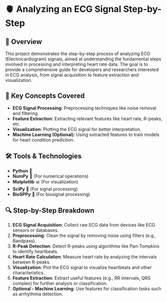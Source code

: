 # 🫀 Analyzing an ECG Signal Step-by-Step

## 🚀 Overview
This project demonstrates the step-by-step process of analyzing ECG (Electrocardiogram) signals, aimed at understanding the fundamental steps involved in processing and interpreting heart rate data. The goal is to provide a comprehensive guide for developers and researchers interested in ECG analysis, from signal acquisition to feature extraction and visualization.

## 🧠 Key Concepts Covered
- **ECG Signal Processing**: Preprocessing techniques like noise removal and filtering.
- **Feature Extraction**: Extracting relevant features like heart rate, R-peaks, etc.
- **Visualization**: Plotting the ECG signal for better interpretation.
- **Machine Learning (Optional)**: Using extracted features to train models for heart condition prediction.

## 🛠️ Tools & Technologies
- **Python** 🐍
- **NumPy** 🔢 (For numerical operations)
- **Matplotlib** 📊 (For visualization)
- **SciPy** 🔬 (For signal processing)
- **BioSPPy** 🧬 (For biosignal processing)

## 🔍 Step-by-Step Breakdown
1. **ECG Signal Acquisition**: Collect raw ECG data from devices like ECG sensors or databases.
2. **Preprocessing**: Clean the signal by removing noise using filters (e.g., Bandpass).
3. **R-Peak Detection**: Detect R-peaks using algorithms like Pan-Tompkins to identify heartbeats.
4. **Heart Rate Calculation**: Measure heart rate by analyzing the intervals between R-peaks.
5. **Visualization**: Plot the ECG signal to visualize heartbeats and other characteristics.
6. **Feature Extraction**: Extract useful features (e.g., RR intervals, QRS complex) for further analysis or classification.
7. **Optional - Machine Learning**: Use features for classification tasks such as arrhythmia detection.
